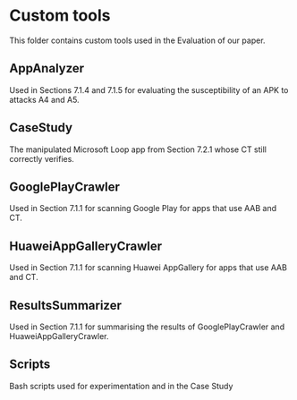 # Custom tools

This folder contains custom tools used in the Evaluation of our paper.

## AppAnalyzer
Used in Sections 7.1.4 and 7.1.5 for evaluating the susceptibility of an APK to attacks A4 and A5.

## CaseStudy
The manipulated Microsoft Loop app from Section 7.2.1 whose CT still correctly verifies.

## GooglePlayCrawler
Used in Section 7.1.1 for scanning Google Play for apps that use AAB and CT.

## HuaweiAppGalleryCrawler
Used in Section 7.1.1 for scanning Huawei AppGallery for apps that use AAB and CT.

## ResultsSummarizer
Used in Section 7.1.1 for summarising the results of GooglePlayCrawler and HuaweiAppGalleryCrawler.

## Scripts
Bash scripts used for experimentation and in the Case Study
